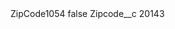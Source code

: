 <?xml version="1.0" encoding="UTF-8"?>
<CustomMetadata xmlns="http://soap.sforce.com/2006/04/metadata" xmlns:xsi="http://www.w3.org/2001/XMLSchema-instance" xmlns:xsd="http://www.w3.org/2001/XMLSchema">
    <label>ZipCode1054</label>
    <protected>false</protected>
    <values>
        <field>Zipcode__c</field>
        <value xsi:type="xsd:string">20143</value>
    </values>
</CustomMetadata>
